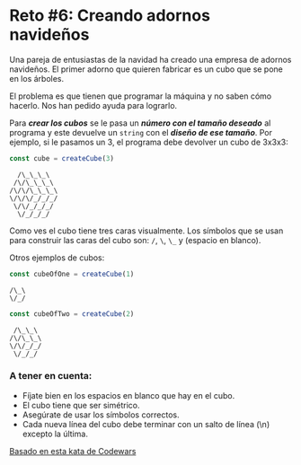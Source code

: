 # Reto #6: Creando adornos navideños

Una pareja de entusiastas de la navidad ha creado una empresa de adornos navideños. El primer adorno que quieren fabricar es un cubo que se pone en los árboles.

El problema es que tienen que programar la máquina y no saben cómo hacerlo. Nos han pedido ayuda para lograrlo.

Para _**crear los cubos**_ se le pasa un _**número con el tamaño deseado**_ al programa y este devuelve un `string` con el _**diseño de ese tamaño**_. Por ejemplo, si le pasamos un 3, el programa debe devolver un cubo de 3x3x3:

```javascript
const cube = createCube(3)
```

```
  /\_\_\_\
 /\/\_\_\_\
/\/\/\_\_\_\
\/\/\/_/_/_/
 \/\/_/_/_/
  \/_/_/_/
```

Como ves el cubo tiene tres caras visualmente. Los símbolos que se usan para construir las caras del cubo son: `/`, `\`, `\_` y (espacio en blanco).

Otros ejemplos de cubos:

```javascript
const cubeOfOne = createCube(1)
```

```
/\_\
\/_/
```

```javascript
const cubeOfTwo = createCube(2)
```

```
 /\_\_\
/\/\_\_\
\/\/_/_/
 \/_/_/
```

### A tener en cuenta:

- Fíjate bien en los espacios en blanco que hay en el cubo.
- El cubo tiene que ser simétrico.
- Asegúrate de usar los símbolos correctos.
- Cada nueva línea del cubo debe terminar con un salto de línea (\n) excepto la última.

[Basado en esta kata de Codewars](https://www.codewars.com/kata/6387ea2cf418c41d277f3ffa/javascript)
